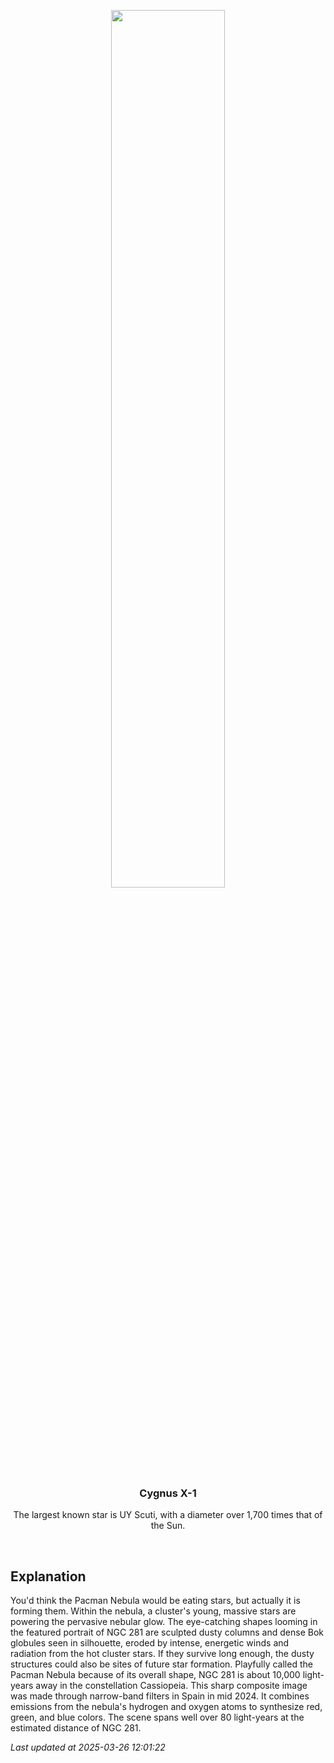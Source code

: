 <p align='center'>
    <img src='https://apod.nasa.gov/apod/image/2503/Pacman_Montilla_1080.jpg' width='60%' />
    <h3 align="center">Cygnus X-1</h3>
    <p align="center">The largest known star is UY Scuti, with a diameter over 1,700 times that of the Sun.</p>
</p>
<br/>

Explanation
--
You'd think the Pacman Nebula would be eating stars, but actually it is forming them. Within the nebula, a cluster's young, massive stars are powering the pervasive nebular glow. The eye-catching shapes looming in the featured portrait of NGC 281 are sculpted dusty columns and dense Bok globules seen in silhouette, eroded by intense, energetic winds and radiation from the hot cluster stars. If they survive long enough, the dusty structures could also be sites of future star formation. Playfully called the Pacman Nebula because of its overall shape, NGC 281 is about 10,000 light-years away in the constellation Cassiopeia. This sharp composite image was made through narrow-band filters in Spain in mid 2024. It combines emissions from the nebula's hydrogen and oxygen atoms to synthesize red, green, and blue colors. The scene spans well over 80 light-years at the estimated distance of NGC 281.


*Last updated at 2025-03-26 12:01:22*
